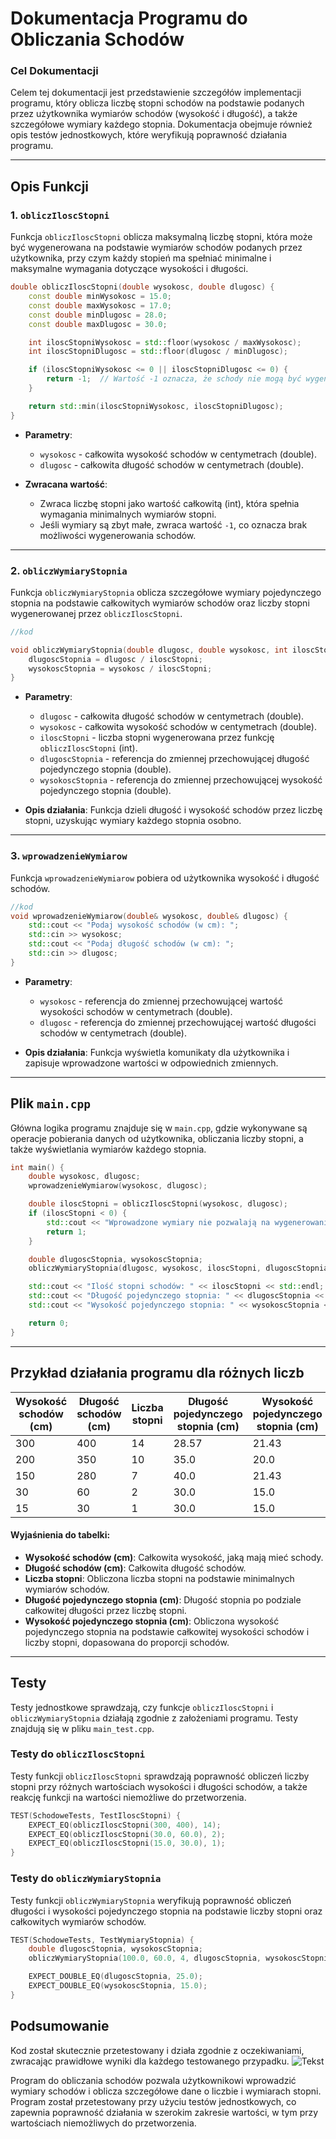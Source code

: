 # Dokumentacja Programu do Obliczania Schodów

### Cel Dokumentacji

Celem tej dokumentacji jest przedstawienie szczegółów implementacji programu, który oblicza liczbę stopni schodów na podstawie podanych przez użytkownika wymiarów schodów (wysokość i długość), a także szczegółowe wymiary każdego stopnia. Dokumentacja obejmuje również opis testów jednostkowych, które weryfikują poprawność działania programu.

---

## Opis Funkcji

### 1. `obliczIloscStopni`

Funkcja `obliczIloscStopni` oblicza maksymalną liczbę stopni, która może być wygenerowana na podstawie wymiarów schodów podanych przez użytkownika, przy czym każdy stopień ma spełniać minimalne i maksymalne wymagania dotyczące wysokości i długości.

```cpp
double obliczIloscStopni(double wysokosc, double dlugosc) {
    const double minWysokosc = 15.0;
    const double maxWysokosc = 17.0;
    const double minDlugosc = 28.0;
    const double maxDlugosc = 30.0;

    int iloscStopniWysokosc = std::floor(wysokosc / maxWysokosc);
    int iloscStopniDlugosc = std::floor(dlugosc / minDlugosc);

    if (iloscStopniWysokosc <= 0 || iloscStopniDlugosc <= 0) {
        return -1;  // Wartość -1 oznacza, że schody nie mogą być wygenerowane
    }

    return std::min(iloscStopniWysokosc, iloscStopniDlugosc);
}

```

- **Parametry**:
  - `wysokosc` - całkowita wysokość schodów w centymetrach (double).
  - `dlugosc` - całkowita długość schodów w centymetrach (double).

- **Zwracana wartość**:
  - Zwraca liczbę stopni jako wartość całkowitą (int), która spełnia wymagania minimalnych wymiarów stopni. 
  - Jeśli wymiary są zbyt małe, zwraca wartość `-1`, co oznacza brak możliwości wygenerowania schodów.

---

### 2. `obliczWymiaryStopnia`

Funkcja `obliczWymiaryStopnia` oblicza szczegółowe wymiary pojedynczego stopnia na podstawie całkowitych wymiarów schodów oraz liczby stopni wygenerowanej przez `obliczIloscStopni`.

```cpp
//kod

void obliczWymiaryStopnia(double dlugosc, double wysokosc, int iloscStopni, double& dlugoscStopnia, double& wysokoscStopnia) {
    dlugoscStopnia = dlugosc / iloscStopni;
    wysokoscStopnia = wysokosc / iloscStopni;
}
```

- **Parametry**:
  - `dlugosc` - całkowita długość schodów w centymetrach (double).
  - `wysokosc` - całkowita wysokość schodów w centymetrach (double).
  - `iloscStopni` - liczba stopni wygenerowana przez funkcję `obliczIloscStopni` (int).
  - `dlugoscStopnia` - referencja do zmiennej przechowującej długość pojedynczego stopnia (double).
  - `wysokoscStopnia` - referencja do zmiennej przechowującej wysokość pojedynczego stopnia (double).

- **Opis działania**:
  Funkcja dzieli długość i wysokość schodów przez liczbę stopni, uzyskując wymiary każdego stopnia osobno.

---

### 3. `wprowadzenieWymiarow`

Funkcja `wprowadzenieWymiarow` pobiera od użytkownika wysokość i długość schodów.

```cpp
//kod
void wprowadzenieWymiarow(double& wysokosc, double& dlugosc) {
    std::cout << "Podaj wysokość schodów (w cm): ";
    std::cin >> wysokosc;
    std::cout << "Podaj długość schodów (w cm): ";
    std::cin >> dlugosc;
}
```

- **Parametry**:
  - `wysokosc` - referencja do zmiennej przechowującej wartość wysokości schodów w centymetrach (double).
  - `dlugosc` - referencja do zmiennej przechowującej wartość długości schodów w centymetrach (double).

- **Opis działania**:
  Funkcja wyświetla komunikaty dla użytkownika i zapisuje wprowadzone wartości w odpowiednich zmiennych.

---

## Plik `main.cpp`

Główna logika programu znajduje się w `main.cpp`, gdzie wykonywane są operacje pobierania danych od użytkownika, obliczania liczby stopni, a także wyświetlania wymiarów każdego stopnia.

```cpp
int main() {
    double wysokosc, dlugosc;
    wprowadzenieWymiarow(wysokosc, dlugosc);

    double iloscStopni = obliczIloscStopni(wysokosc, dlugosc);
    if (iloscStopni < 0) {
        std::cout << "Wprowadzone wymiary nie pozwalają na wygenerowanie schodów." << std::endl;
        return 1;
    }

    double dlugoscStopnia, wysokoscStopnia;
    obliczWymiaryStopnia(dlugosc, wysokosc, iloscStopni, dlugoscStopnia, wysokoscStopnia);

    std::cout << "Ilość stopni schodów: " << iloscStopni << std::endl;
    std::cout << "Długość pojedynczego stopnia: " << dlugoscStopnia << " cm" << std::endl;
    std::cout << "Wysokość pojedynczego stopnia: " << wysokoscStopnia << " cm" << std::endl;

    return 0;
}
```

---
## Przykład działania programu dla różnych liczb

| Wysokość schodów (cm) | Długość schodów (cm) | Liczba stopni | Długość pojedynczego stopnia (cm) | Wysokość pojedynczego stopnia (cm) |
|------------------------|----------------------|---------------|------------------------------------|-------------------------------------|
| 300                    | 400                  | 14            | 28.57                             | 21.43                               |
| 200                    | 350                  | 10            | 35.0                              | 20.0                                |
| 150                    | 280                  | 7             | 40.0                              | 21.43                               |
| 30                     | 60                   | 2             | 30.0                              | 15.0                                |
| 15                     | 30                   | 1             | 30.0                              | 15.0                                |

#### Wyjaśnienia do tabelki:
- **Wysokość schodów (cm)**: Całkowita wysokość, jaką mają mieć schody.
- **Długość schodów (cm)**: Całkowita długość schodów.
- **Liczba stopni**: Obliczona liczba stopni na podstawie minimalnych wymiarów schodów.
- **Długość pojedynczego stopnia (cm)**: Długość stopnia po podziale całkowitej długości przez liczbę stopni.
- **Wysokość pojedynczego stopnia (cm)**: Obliczona wysokość pojedynczego stopnia na podstawie całkowitej wysokości schodów i liczby stopni, dopasowana do proporcji schodów.
---

## Testy

Testy jednostkowe sprawdzają, czy funkcje `obliczIloscStopni` i `obliczWymiaryStopnia` działają zgodnie z założeniami programu. Testy znajdują się w pliku `main_test.cpp`.

### Testy do `obliczIloscStopni`

Testy funkcji `obliczIloscStopni` sprawdzają poprawność obliczeń liczby stopni przy różnych wartościach wysokości i długości schodów, a także reakcję funkcji na wartości niemożliwe do przetworzenia.

```cpp
TEST(SchodoweTests, TestIloscStopni) {
    EXPECT_EQ(obliczIloscStopni(300, 400), 14);
    EXPECT_EQ(obliczIloscStopni(30.0, 60.0), 2);
    EXPECT_EQ(obliczIloscStopni(15.0, 30.0), 1);
}
```

### Testy do `obliczWymiaryStopnia`

Testy funkcji `obliczWymiaryStopnia` weryfikują poprawność obliczeń długości i wysokości pojedynczego stopnia na podstawie liczby stopni oraz całkowitych wymiarów schodów.

```cpp
TEST(SchodoweTests, TestWymiaryStopnia) {
    double dlugoscStopnia, wysokoscStopnia;
    obliczWymiaryStopnia(100.0, 60.0, 4, dlugoscStopnia, wysokoscStopnia);

    EXPECT_DOUBLE_EQ(dlugoscStopnia, 25.0);
    EXPECT_DOUBLE_EQ(wysokoscStopnia, 15.0);
}
```
## Podsumowanie
Kod został skutecznie przetestowany i działa zgodnie z oczekiwaniami, zwracając prawidłowe wyniki dla każdego testowanego przypadku.
![Tekst](fizzbuzz.png)

Program do obliczania schodów pozwala użytkownikowi wprowadzić wymiary schodów i oblicza szczegółowe dane o liczbie i wymiarach stopni. Program został przetestowany przy użyciu testów jednostkowych, co zapewnia poprawność działania w szerokim zakresie wartości, w tym przy wartościach niemożliwych do przetworzenia.
